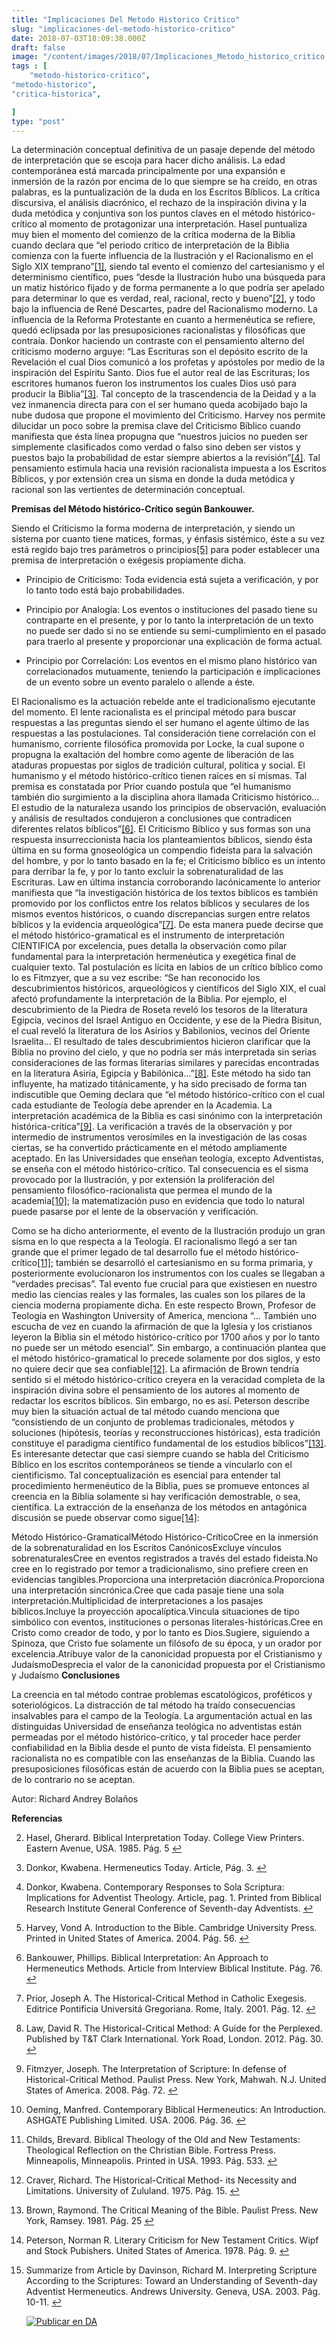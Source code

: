 ```yaml
---
title: "Implicaciones Del Metodo Historico Critico"
slug: "implicaciones-del-metodo-historico-critico"
date: 2018-07-03T18:09:38.000Z
draft: false
image: "/content/images/2018/07/Implicaciones_Metodo_historico_critico.png"
tags : [
    "metodo-historico-critico",
"metodo-historico",
"critica-historica",

]
type: "post"
---
```


   La determinación conceptual definitiva de un pasaje depende del método de interpretación que se escoja para hacer dicho análisis. La edad contemporánea está marcada principalmente por una expansión e inmersión de la razón por encima de lo que siempre se ha creído, en otras palabras, es la puntualización de la duda en los Escritos Bíblicos. La crítica discursiva, el análisis diacrónico, el rechazo de la inspiración divina y la duda metódica y conjuntiva son los puntos claves en el método histórico-crítico al momento de protagonizar una interpretación. Hasel puntualiza muy bien el momento del comienzo de la crítica moderna de la Biblia cuando declara que “el periodo crítico de interpretación de la Biblia comienza con la fuerte influencia de la Ilustración y el Racionalismo en el Siglo XIX temprano”[[1]](#fn1), siendo tal evento el comienzo del cartesianismo y el determinismo científico, pues “desde la Ilustración hubo una búsqueda para un matiz histórico fijado y de forma permanente a lo que podría ser apelado para determinar lo que es verdad, real, racional, recto y bueno”[[2]](#fn2), y todo bajo la influencia de René Descartes, padre del Racionalismo moderno. La influencia de la Reforma Protestante en cuanto a hermenéutica se refiere, quedó eclipsada por las presuposiciones racionalistas y filosóficas que contraía. Donkor haciendo un contraste con el pensamiento alterno del criticismo moderno arguye: “Las Escrituras son el depósito escrito de la Revelación el cual Dios comunicó a los profetas y apóstoles por medio de la inspiración del Espíritu Santo. Dios fue el autor real de las Escrituras; los escritores humanos fueron los instrumentos los cuales Dios usó para producir la Biblia”[[3]](#fn3). Tal concepto de la trascendencia de la Deidad y a la vez inmanencia directa para con el ser humano queda acobijado bajo la nube dudosa que propone el movimiento del Criticismo. Harvey nos permite dilucidar un poco sobre la premisa clave del Criticismo Bíblico cuando manifiesta que ésta línea propugna que “nuestros juicios no pueden ser simplemente clasificados como verdad o falso sino deben ser vistos y puestos bajo la probabilidad de estar siempre abiertos a la revisión”[[4]](#fn4). Tal pensamiento estimula hacia una revisión racionalista impuesta a los Escritos Bíblicos, y por extensión crea un sisma en donde la duda metódica y racional son las vertientes de determinación conceptual.

 **Premisas del Método histórico-Crítico según Bankouwer.**

 Siendo el Criticismo la forma moderna de interpretación, y siendo un sistema por cuanto tiene matices, formas, y énfasis sistémico, éste a su vez está regido bajo tres parámetros o principios[[5]](#fn5) para poder establecer una premisa de interpretación o exégesis propiamente dicha.

 
 *  Principio de Criticismo: Toda evidencia está sujeta a verificación, y por lo tanto todo está bajo probabilidades.

 
 *  Principio por Analogía: Los eventos o instituciones del pasado tiene su contraparte en el presente, y por lo tanto la interpretación de un texto no puede ser dado si no se entiende su semi-cumplimiento en el pasado para traerlo al presente y proporcionar una explicación de forma actual.

 
 *  Principio por Correlación: Los eventos en el mismo plano histórico van correlacionados mutuamente, teniendo la participación e implicaciones de un evento sobre un evento paralelo o allende a éste.

 
 
 El Racionalismo es la actuación rebelde ante el tradicionalismo ejecutante del momento. El lente racionalista es el principal método para buscar respuestas a las preguntas siendo el ser humano el agente último de las respuestas a las postulaciones. Tal consideración tiene correlación con el humanismo, corriente filosófica promovida por Locke, la cual supone o propugna la exaltación del hombre como agente de liberación de las ataduras propuestas por siglos de tradición cultural, política y social. El humanismo y el método histórico-crítico tienen raíces en sí mismas. Tal premisa es constatada por Prior cuando postula que “el humanismo también dio surgimiento a la disciplina ahora llamada Criticismo histórico… El estudio de la naturaleza usando los principios de observación, evaluación y análisis de resultados condujeron a conclusiones que contradicen diferentes relatos bíblicos”[[6]](#fn6). El Criticismo Bíblico y sus formas son una respuesta insurreccionista hacia los planteamientos bíblicos, siendo ésta última en su forma gnoseológica un compendio fideísta para la salvación del hombre, y por lo tanto basado en la fe; el Criticismo bíblico es un intento para derribar la fe, y por lo tanto excluir la sobrenaturalidad de las Escrituras. Law en última instancia corroborando lacónicamente lo anterior manifiesta que “la investigación histórica de los textos bíblicos es también promovido por los conflictos entre los relatos bíblicos y seculares de los mismos eventos históricos, o cuando discrepancias surgen entre relatos bíblicos y la evidencia arqueológica”[[7]](#fn7). De esta manera puede decirse que el método histórico-gramatical es el instrumento de interpretación CIENTIFICA por excelencia, pues detalla la observación como pilar fundamental para la interpretación hermenéutica y exegética final de cualquier texto. Tal postulación es lícita en labios de un crítico bíblico como lo es Fitmzyer, que a su vez escribe: “Se han reconocido los descubrimientos históricos, arqueológicos y científicos del Siglo XIX, el cual afectó profundamente la interpretación de la Biblia. Por ejemplo, el descubrimiento de la Piedra de Roseta reveló los tesoros de la literatura Egipcia, vecinos del Israel Antiguo en Occidente, y ese de la Piedra Bisitun, el cual reveló la literatura de los Asirios y Babilonios, vecinos del Oriente Israelita… El resultado de tales descubrimientos hicieron clarificar que la Biblia no provino del cielo, y que no podría ser más interpretada sin serias consideraciones de las formas literarias similares y parecidas encontradas en la literatura Asiria, Egipcia y Babilónica…”[[8]](#fn8). Este método ha sido tan influyente, ha matizado titánicamente, y ha sido precisado de forma tan indiscutible que Oeming declara que “el método histórico-crítico con el cual cada estudiante de Teología debe aprender en la Academia. La interpretación académica de la Biblia es casi sinónimo con la interpretación histórica-crítica”[[9]](#fn9). La verificación a través de la observación y por intermedio de instrumentos verosímiles en la investigación de las cosas ciertas, se ha convertido prácticamente en el método ampliamente aceptado. En las Universidades que enseñan teología, excepto Adventistas, se enseña con el método histórico-crítico. Tal consecuencia es el sisma provocado por la Ilustración, y por extensión la proliferación del pensamiento filosófico-racionalista que permea el mundo de la academia[[10]](#fn10); la matematización puso en evidencia que todo lo natural puede pasarse por el lente de la observación y verificación.

 Como se ha dicho anteriormente, el evento de la Ilustración produjo un gran sisma en lo que respecta a la Teología. El racionalismo llegó a ser tan grande que el primer legado de tal desarrollo fue el método histórico-crítico[[11]](#fn11); también se desarrolló el cartesianismo en su forma primaria, y posteriormente evolucionaron los instrumentos con los cuales se llegaban a “verdades precisas”. Tal evento fue crucial para que existiesen en nuestro medio las ciencias reales y las formales, las cuales son los pilares de la ciencia moderna propiamente dicha. En este respecto Brown, Profesor de Teología en Washington University of America, menciona “… También uno escucha de vez en cuando la afirmación de que la Iglesia y los cristianos leyeron la Biblia sin el método histórico-crítico por 1700 años y por lo tanto no puede ser un método esencial”. Sin embargo, a continuación plantea que el método histórico-gramatical lo precede solamente por dos siglos, y esto no quiere decir que sea confiable[[12]](#fn12). La afirmación de Brown tendría sentido si el método histórico-crítico creyera en la veracidad completa de la inspiración divina sobre el pensamiento de los autores al momento de redactar los escritos bíblicos. Sin embargo, no es así. Peterson describe muy bien la situación actual de tal método cuando menciona que “consistiendo de un conjunto de problemas tradicionales, métodos y soluciones (hipótesis, teorías y reconstrucciones históricas), esta tradición constituye el paradigma científico fundamental de los estudios bíblicos”[[13]](#fn13). Es interesante detectar que casi siempre cuando se habla del Criticismo Bíblico en los escritos contemporáneos se tiende a vincularlo con el cientificismo. Tal conceptualización es esencial para entender tal procedimiento hermenéutico de la Biblia, pues se promueve entonces al creencia en la Biblia solamente si hay verificación demostrable, o sea, científica. La extracción de la enseñanza de los métodos en antagónica discusión se puede observar como sigue[[14]](#fn14):

 Método Histórico-GramaticalMétodo Histórico-CríticoCree en la inmersión de la sobrenaturalidad en los Escritos CanónicosExcluye vínculos sobrenaturalesCree en eventos registrados a través del estado fideísta.No cree en lo registrado por temor a tradicionalismo, sino prefiere creen en evidencias tangibles.Proporciona una interpretación diacrónica.Proporciona una interpretación sincrónica.Cree que cada pasaje tiene una sola interpretación.Multiplicidad de interpretaciones a los pasajes bíblicos.Incluye la proyección apocalíptica.Vincula situaciones de tipo simbólico con eventos, instituciones o personas literales-históricas.Cree en Cristo como creador de todo, y por lo tanto es Dios.Sugiere, siguiendo a Spinoza, que Cristo fue solamente un filósofo de su época, y un orador por excelencia.Atribuye valor de la canonicidad propuesta por el Cristianismo y JudaísmoDesprecia el valor de la canonicidad propuesta por el Cristianismo y Judaísmo **Conclusiones**

 La creencia en tal método contrae problemas escatológicos, proféticos y soteriológicos. La distracción de tal método ha traído consecuencias insalvables para el campo de la Teología. La argumentación actual en las distinguidas Universidad de enseñanza teológica no adventistas están permeadas por el método histórico-crítico, y tal proceder hace perder confiabilidad en la Biblia desde el punto de vista fideísta. El pensamiento racionalista no es compatible con las enseñanzas de la Biblia. Cuando las presuposiciones filosóficas están de acuerdo con la Biblia pues se aceptan, de lo contrario no se aceptan.

 Autor: Richard Andrey Bolaños

  **Referencias**

   
 2. Hasel, Gherard. Biblical Interpretation Today. College View Printers. Eastern Avenue, USA. 1985. Pág. 5 [↩︎](#fnref1)

 
 4. Donkor, Kwabena. Hermeneutics Today. Article, Pág. 3. [↩︎](#fnref2)

 
 6. Donkor, Kwabena. Contemporary Responses to Sola Scriptura: Implications for Adventist Theology. Article, pag. 1. Printed from Biblical Research Institute General Conference of Seventh-day Adventists. [↩︎](#fnref3)

 
 8. Harvey, Vond A. Introduction to the Bible. Cambridge University Press. Printed in United States of America. 2004. Pág. 56. [↩︎](#fnref4)

 
 10. Bankouwer, Phillips. Biblical Interpretation: An Approach to Hermeneutics Methods. Article from Interview Biblical Institute. Pág. 76. [↩︎](#fnref5)

 
 12. Prior, Joseph A. The Historical-Critical Method in Catholic Exegesis. Editrice Pontificia Universitá Gregoriana. Rome, Italy. 2001. Pág. 12. [↩︎](#fnref6)

 
 14. Law, David R. The Historical-Critical Method: A Guide for the Perplexed. Published by T&T Clark International. York Road, London. 2012. Pág. 30. [↩︎](#fnref7)

 
 16. Fitmzyer, Joseph. The Interpretation of Scripture: In defense of Historical-Critical Method. Paulist Press. New York, Mahwah. N.J. United States of America. 2008. Pág. 72. [↩︎](#fnref8)

 
 18. Oeming, Manfred. Contemporary Biblical Hermeneutics: An Introduction. ASHGATE Publishing Limited. USA. 2006. Pág. 36. [↩︎](#fnref9)

 
 20. Childs, Brevard. Biblical Theology of the Old and New Testaments: Theological Reflection on the Christian Bible. Fortress Press. Minneapolis, Minneapolis. Printed in USA. 1993. Pág. 533. [↩︎](#fnref10)

 
 22. Craver, Richard. The Historical-Critical Method- its Necessity and Limitations. University of Zululand. 1975. Pág. 15. [↩︎](#fnref11)

 
 24. Brown, Raymond. The Critical Meaning of the Bible. Paulist Press. New York, Ramsey. 1981. Pág. 25 [↩︎](#fnref12)

 
 26. Peterson, Norman R. Literary Criticism for New Testament Critics. Wipf and Stock Pubishers. United States of America. 1978. Pág. 9. [↩︎](#fnref13)

 
 28. Summarize from Article by Davinson, Richard M. Interpreting Scripture According to the Scriptures: Toward an Understanding of Seventh-day Adventist Hermeneutics. Andrews University. Geneva, USA. 2003. Pág. 10-11. [↩︎](#fnref14)

 
 
     [![Publicar en DA](/content/images/2020/06/Publicar_DA.png)](/quieres-publicar-en-da/) 